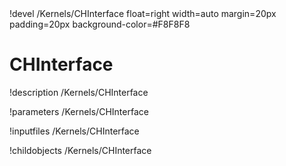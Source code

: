 <!-- MOOSE Object Documentation Stub: Remove this when content is added. -->!devel /Kernels/CHInterface float=right width=auto margin=20px padding=20px background-color=#F8F8F8


# CHInterface
!description /Kernels/CHInterface

!parameters /Kernels/CHInterface

!inputfiles /Kernels/CHInterface

!childobjects /Kernels/CHInterface
